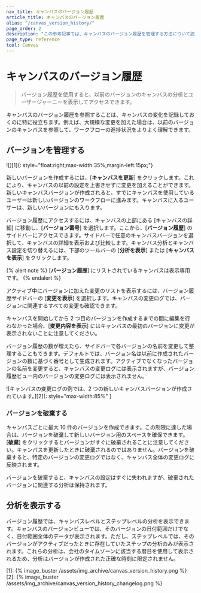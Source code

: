 ```yaml
---
nav_title: キャンバスのバージョン履歴
article_title: キャンバスのバージョン履歴
alias: "/canvas_version_history/"
page_order: 2
description: "この参考記事では、キャンバスのバージョン履歴を管理する方法について説明します。"
page_type: reference
tool: Canvas
---
```


# キャンバスのバージョン履歴

> バージョン履歴を使用すると、以前のバージョンのキャンバスの分析とユーザージャーニーを表示してアクセスできます。 

キャンバスのバージョン履歴を参照することは、キャンバスの変化を記録しておくのに特に役立ちます。例えば、大規模な変更を加えた場合は、以前のバージョンのキャンバスを参照して、ワークフローの進捗状況をよりよく理解できます。

## バージョンを管理する

![][1]{: style="float:right;max-width:35%;margin-left:15px;"}

新しいバージョンを作成するには、\[**キャンバスを更新**] をクリックします。これにより、キャンバスの以前の設定を上書きせずに変更を加えることができます。新しいキャンバスバージョンが作成されると、すでにキャンバスを使用しているユーザーは新しいバージョンのワークフローに進みます。キャンバスに入るユーザーは、新しいバージョンにも入ります。 

バージョン履歴にアクセスするには、キャンバスの上部にある \[キャンバスの詳細] に移動し、\[**バージョン番号**] を選択します。ここから、\[**バージョン履歴**] のサイドバーにアクセスできます。サイドバーで任意のキャンバスバージョンを選択して、キャンバスの詳細を表示および比較します。キャンバス分析とキャンバス設定を切り替えるには、下部のツールバーの \[**分析を表示**] または \[**キャンバスを表示**] をクリックします。

{% alert note %}
\[**バージョン履歴**] にリストされているキャンバスは表示専用です。
{% endalert %}

アクティブ中にバージョンに加えた変更のリストを表示するには、バージョン履歴サイドバーの \[**変更を表示**] を選択します。キャンバスの変更ログでは、バージョンに関連するすべての変更も確認できます。 

キャンバスを開始してから 2 つ目のバージョンを作成するまでの間に編集を行わなかった場合、\[**変更内容を表示**] にはキャンバスの最初のバージョンに変更が表示されないことに注意してください。

バージョン履歴の数が増えたら、サイドバーで各バージョンの名前を変更して整理することもできます。デフォルトでは、バージョン名は以前に作成されたバージョンの数に基づく番号として生成されます。アクティブでなくなったバージョンの名前を変更すると、キャンバスの変更ログには表示されますが、バージョン履歴ビュー内のバージョンの変更ログには表示されません。

![キャンバスの変更ログの例では、2 つの新しいキャンバスバージョンが作成されています。][2]{: style="max-width:85%" }

### バージョンを破棄する

キャンバスごとに最大 10 件のバージョンを作成できます。この制限に達した場合は、バージョンを破棄して新しいバージョン用のスペースを確保できます。\[**破棄**] をクリックするとバージョンがすぐに破棄されることに注意してください。キャンバスを更新したときに破棄されるのではありません。バージョンを破棄すると、特定のバージョンの変更ログではなく、キャンバス全体の変更ログに反映されます。

バージョンを破棄すると、キャンバスの設定はすぐに失われますが、破棄されたバージョンに関連する分析は保持されます。 

## 分析を表示する

バージョン履歴では、キャンバスレベルとステップレベルの分析を表示できます。キャンバスのバージョンビューでは、そのバージョンの日付範囲だけでなく、日付範囲全体のデータが表示されます。ただし、ステップレベルでは、そのバージョンがアクティブだったときに存在していたステップの分析のみが表示されます。これらの分析は、会社のタイムゾーンに該当する暦日を使用して表示されるため、分析はバージョンが作成された正確な時刻に限定されません。

[1]: {% image_buster /assets/img_archive/canvas_version_history.png %}
[2]: {% image_buster /assets/img_archive/canvas_version_history_changelog.png %}